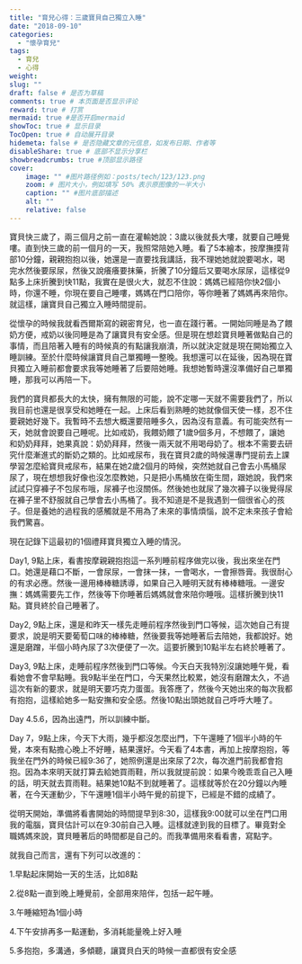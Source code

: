 ```yaml
---
title: "育兒心得：三歲寶貝自己獨立入睡"
date: "2018-09-10"
categories: 
  - "懷孕育兒"
tags: 
  - 育兒
  - 心得
weight:
slug: ""
draft: false # 是否为草稿
comments: true # 本页面是否显示评论
reward: true # 打赏
mermaid: true #是否开启mermaid
showToc: true # 显示目录
TocOpen: true # 自动展开目录
hidemeta: false # 是否隐藏文章的元信息，如发布日期、作者等
disableShare: true # 底部不显示分享栏
showbreadcrumbs: true #顶部显示路径
cover:
    image: "" #图片路径例如：posts/tech/123/123.png
    zoom: # 图片大小，例如填写 50% 表示原图像的一半大小
    caption: "" #图片底部描述
    alt: ""
    relative: false
---
```


寶貝快三歲了，兩三個月之前一直在灌輸她說：3歲以後就長大嘍，就要自己睡覺嘍。直到快三歲的前一個月的一天，我照常陪她入睡。看了5本繪本，按摩撫摸背部10分鐘，親親抱抱以後，她還是一直要找我講話，我不理她她就說要喝水，喝完水然後要尿尿，然後又說癢癢要抹藥，折騰了10分鐘后又要喝水尿尿，這樣從9點多上床折騰到快11點，我實在是很火大，就忍不住說：媽媽已經陪你快2個小時，你還不睡，你現在要自己睡嘍，媽媽在門口陪你，等你睡著了媽媽再來陪你。就這樣，讓寶貝自己獨立入睡時間提前。

從懷孕的時候我就看西爾斯寫的親密育兒，也一直在踐行著。一開始同睡是為了餵奶方便，戒奶以後同睡是為了讓寶貝有安全感。但是現在想趁寶貝睡著做點自己的事情，而且陪著入睡有的時候真的有點讓我崩潰，所以就決定就是現在開始獨立入睡訓練。至於什麼時候讓寶貝自己單獨睡一整晚。我想還可以在延後，因為現在寶貝獨立入睡前都會要求我等她睡著了后要陪她睡。我想她暫時還沒準備好自己單獨睡，那我可以再陪一下。

我們的寶貝都長大的太快，擁有無限的可能，說不定哪一天就不需要我們了，所以我目前也還是很享受和她睡在一起。上床后看到熟睡的她就像個天使一樣，忍不住要親她好幾下。我暫時不去想大概還要陪睡多久，因為沒有意義。有可能突然有一天，她就會說要自己睡呢。比如戒奶，我餵奶餵了1歲9個多月，不想餵了，讓她和奶奶拜拜，她果真說：奶奶拜拜，然後一兩天就不用喝母奶了。根本不需要去研究什麼漸進式的斷奶之類的。比如戒尿布，我在寶貝2歲的時候還專門提前去上課學習怎麼給寶貝戒尿布，結果在她2歲2個月的時候，突然她就自己會去小馬桶尿尿了，現在想想我好像也沒怎麼教她，只是把小馬桶放在衛生間，跟她說，我們來試試只穿褲子不包尿布哦，尿褲子也沒關係。然後她也就尿了幾次褲子以後覺得尿在褲子里不舒服就自己學會去小馬桶了。我不知道是不是我遇到一個很省心的孩子。但是養她的過程我的感觸就是不用為了未來的事情煩惱，說不定未來孩子會給我們驚喜。

現在記錄下這最初的1個禮拜寶貝獨立入睡的情況。

Day1, 9點上床，看書按摩親親抱抱這一系列睡前程序做完以後，我出來坐在門口。她還是藉口不斷，一會尿尿，一會抹一抹，一會喝水，一會擦唇膏。我很耐心的有求必應。然後一邊用棒棒糖誘導，如果自己入睡明天就有棒棒糖哦。一邊安撫：媽媽需要先工作，然後等下你睡著后媽媽就會來陪你睡哦。這樣折騰到快11點。寶貝終於自己睡著了。

Day2, 9點上床，還是和昨天一樣先走睡前程序然後到門口等候，這次她自己有提要求，說是明天要葡萄口味的棒棒糖，然後要我等她睡著后去陪她，我都說好。她還是磨蹭，半個小時內尿了3次便便了一次。這要折騰到10點半左右終於睡著了。

Day3, 9點上床，走睡前程序然後到門口等候。今天白天我特別沒讓她睡午覺，看看她會不會早點睡。我9點半坐在門口，今天果然比較累，她沒有磨蹭太久，不過這次有新的要求，就是明天要巧克力蛋蛋。我答應了，然後今天她出來的每次我都有抱抱，這樣給她多一點安撫和安全感。然後10點出頭她就自己呼呼大睡了。

Day 4.5.6，因為出遠門，所以訓練中斷。

Day 7，9點上床，今天下大雨，幾乎都沒怎麼出門，下午還睡了1個半小時的午覺，本來有點擔心晚上不好睡，結果還好。今天看了4本書，再加上按摩抱抱，等我坐在門外的時候已經9:36了，她照例還是出來尿了2次，每次進門前我都會抱抱。因為本來明天就打算去給她買雨鞋，所以我就提前說：如果今晚乖乖自己入睡的話，明天就去買雨鞋。結果她10點不到就睡著了。這樣就等於在20分鐘以內睡著，在今天運動少，下午還睡1個半小時午覺的前提下，已經是不錯的成績了。

從明天開始，準備將看書開始的時間提早到8:30，這樣我9:00就可以坐在門口用我的電腦，寶貝估計可以在9:30前自己入睡。這樣就達到我的目標了。畢竟對全職媽媽來說，寶貝睡著后的時間都是自己的。而我準備用來看看書，寫點字。

就我自己而言，還有下列可以改進的：

1.早點起床開始一天的生活，比如8點

2.從8點一直到晚上睡覺前，全部用來陪伴，包括一起午睡。

3.午睡縮短為1個小時

4.下午安排再多一點運動，多消耗能量晚上好入睡

5.多抱抱，多溝通，多傾聽，讓寶貝白天的時候一直都很有安全感
